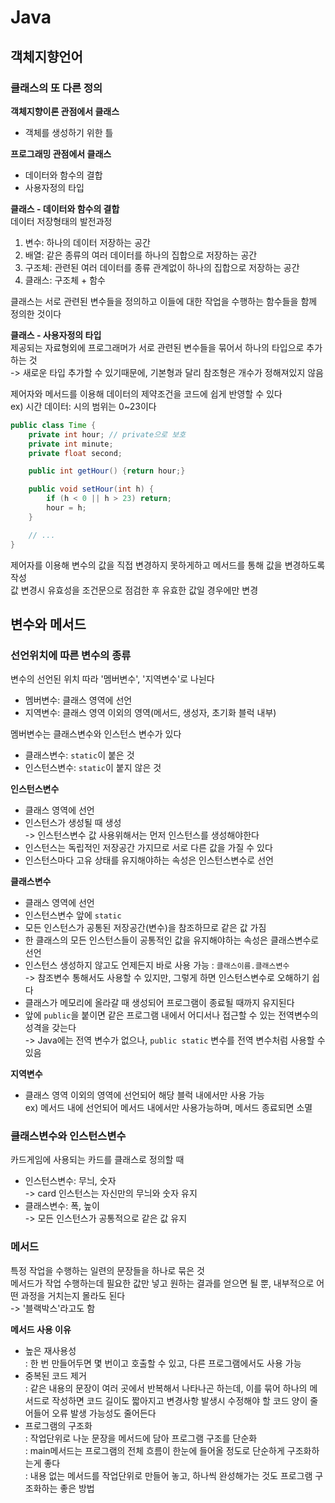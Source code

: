 # Java
## 객체지향언어
### 클래스의 또 다른 정의

**객체지향이론 관점에서 클래스**
- 객체를 생성하기 위한 틀

**프로그래밍 관점에서 클래스**
- 데이터와 함수의 결합
- 사용자정의 타입

**클래스 - 데이터와 함수의 결합**<br>
데이터 저장형태의 발전과정
1. 변수: 하나의 데이터 저장하는 공간
2. 배열: 같은 종류의 여러 데이터를 하나의 집합으로 저장하는 공간
3. 구조체: 관련된 여러 데이터를 종류 관계없이 하나의 집합으로 저장하는 공간
4. 클래스: 구조체 + 함수

클래스는 서로 관련된 변수들을 정의하고 이들에 대한 작업을 수행하는 함수들을 함께 정의한 것이다

**클래스 - 사용자정의 타입**<br>
제공되는 자료형외에 프로그래머가 서로 관련된 변수들을 묶어서 하나의 타입으로 추가하는 것<br>
-> 새로운 타입 추가할 수 있기때문에, 기본형과 달리 참조형은 개수가 정해져있지 않음

제어자와 메서드를 이용해 데이터의 제약조건을 코드에 쉽게 반영할 수 있다<br>
ex) 시간 데이터: 시의 범위는 0~23이다
```Java
public class Time {
    private int hour; // private으로 보호
    private int minute;
    private float second;

    public int getHour() {return hour;}

    public void setHour(int h) {
        if (h < 0 || h > 23) return;
        hour = h;
    }

    // ... 
}
```
제어자를 이용해 변수의 값을 직접 변경하지 못하게하고 메서드를 통해 값을 변경하도록 작성<br>
값 변경시 유효성을 조건문으로 점검한 후 유효한 값일 경우에만 변경

## 변수와 메서드
### 선언위치에 따른 변수의 종류
변수의 선언된 위치 따라 '멤버변수', '지역변수'로 나뉜다
- 멤버변수: 클래스 영역에 선언
- 지역변수: 클래스 영역 이외의 영역(메서드, 생성자, 초기화 블럭 내부)

멤버변수는 클래스변수와 인스턴스 변수가 있다
- 클래스변수: `static`이 붙은 것
- 인스턴스변수: `static`이 붙지 않은 것

**인스턴스변수**
- 클래스 영역에 선언
- 인스턴스가 생성될 때 생성<br>
-> 인스턴스변수 값 사용위해서는 먼저 인스턴스를 생성해야한다
- 인스턴스는 독립적인 저장공간 가지므로 서로 다른 값을 가질 수 있다
- 인스턴스마다 고유 상태를 유지해야하는 속성은 인스턴스변수로 선언

**클래스변수**
- 클래스 영역에 선언
- 인스턴스변수 앞에 `static`
- 모든 인스턴스가 공통된 저장공간(변수)을 참조하므로 같은 값 가짐
- 한 클래스의 모든 인스턴스들이 공통적인 값을 유지해야하는 속성은 클래스변수로 선언
- 인스턴스 생성하지 않고도 언제든지 바로 사용 가능 : `클래스이름.클래스변수`<br>
-> 참조변수 통해서도 사용할 수 있지만, 그렇게 하면 인스턴스변수로 오해하기 쉽다
- 클래스가 메모리에 올라갈 때 생성되어 프로그램이 종료될 때까지 유지된다
- 앞에 `public`을 붙이면 같은 프로그램 내에서 어디서나 접근할 수 있는 전역변수의 성격을 갖는다 <br>
-> Java에는 전역 변수가 없으나, `public static` 변수를 전역 변수처럼 사용할 수 있음

**지역변수**
- 클래스 영역 이외의 영역에 선언되어 해당 블럭 내에서만 사용 가능<br>
ex) 메서드 내에 선언되어 메서드 내에서만 사용가능하며, 메서드 종료되면 소멸

### 클래스변수와 인스턴스변수
카드게임에 사용되는 카드를 클래스로 정의할 때
- 인스턴스변수: 무늬, 숫자<br>
-> card 인스턴스는 자신만의 무늬와 숫자 유지 
- 클래스변수: 폭, 높이<br>
-> 모든 인스턴스가 공통적으로 같은 값 유지

### 메서드
특정 작업을 수행하는 일련의 문장들을 하나로 묶은 것 <br>
메서드가 작업 수행하는데 필요한 값만 넣고 원하는 결과를 얻으면 될 뿐, 내부적으로 어떤 과정을 거치는지 몰라도 된다 <br>
-> '블랙박스'라고도 함

**메서드 사용 이유**
- 높은 재사용성 <br>
: 한 번 만들어두면 몇 번이고 호출할 수 있고, 다른 프로그램에서도 사용 가능 <br>
- 중복된 코드 제거<br>
: 같은 내용의 문장이 여러 곳에서 반복해서 나타나곤 하는데, 이를 묶어 하나의 메서드로 작성하면 코드 길이도 짧아지고 변경사항 발생시 수정해야 할 코드 양이 줄어들어 오류 발생 가능성도 줄어든다
- 프로그램의 구조화<br>
: 작업단위로 나눈 문장을 메서드에 담아 프로그램 구조를 단순화 <br>
: main메서드는 프로그램의 전체 흐름이 한눈에 들어올 정도로 단순하게 구조화하는게 좋다<br>
: 내용 없는 메서드를 작업단위로 만들어 놓고, 하나씩 완성해가는 것도 프로그램 구조화하는 좋은 방법
